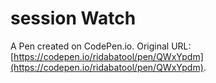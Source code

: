 # session Watch

A Pen created on CodePen.io. Original URL: [https://codepen.io/ridabatool/pen/QWxYpdm](https://codepen.io/ridabatool/pen/QWxYpdm).

